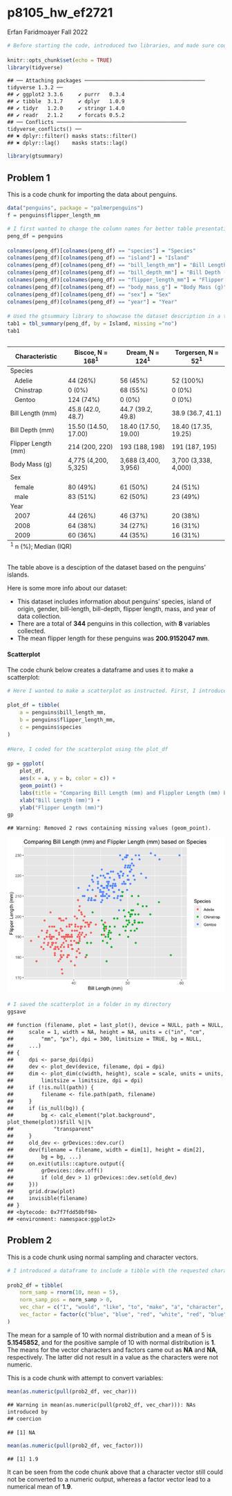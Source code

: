p8105_hw_ef2721
================
Erfan Faridmoayer
Fall 2022

``` r
# Before starting the code, introduced two libraries, and made sure code chunks are visible in the github output.

knitr::opts_chunk$set(echo = TRUE)
library(tidyverse)
```

    ## ── Attaching packages ─────────────────────────────────────── tidyverse 1.3.2 ──
    ## ✔ ggplot2 3.3.6     ✔ purrr   0.3.4
    ## ✔ tibble  3.1.7     ✔ dplyr   1.0.9
    ## ✔ tidyr   1.2.0     ✔ stringr 1.4.0
    ## ✔ readr   2.1.2     ✔ forcats 0.5.2
    ## ── Conflicts ────────────────────────────────────────── tidyverse_conflicts() ──
    ## ✖ dplyr::filter() masks stats::filter()
    ## ✖ dplyr::lag()    masks stats::lag()

``` r
library(gtsummary)
```

## Problem 1

This is a code chunk for importing the data about penguins.

``` r
data("penguins", package = "palmerpenguins")
f = penguins$flipper_length_mm
```

``` r
# I first wanted to change the column names for better table presentation
peng_df = penguins

colnames(peng_df)[colnames(peng_df) == "species"] = "Species"
colnames(peng_df)[colnames(peng_df) == "island"] = "Island"
colnames(peng_df)[colnames(peng_df) == "bill_length_mm"] = "Bill Length (mm)"
colnames(peng_df)[colnames(peng_df) == "bill_depth_mm"] = "Bill Depth (mm)"
colnames(peng_df)[colnames(peng_df) == "flipper_length_mm"] = "Flipper Length (mm)"
colnames(peng_df)[colnames(peng_df) == "body_mass_g"] = "Body Mass (g)"
colnames(peng_df)[colnames(peng_df) == "sex"] = "Sex"
colnames(peng_df)[colnames(peng_df) == "year"] = "Year"

# Used the gtsummary library to showcase the dataset description in a table, with statistical variables. In doing so, removed the NA variables using the 'missing' function.
tab1 = tbl_summary(peng_df, by = Island, missing ="no")
tab1
```

<div id="wnsmudrwef" style="overflow-x:auto;overflow-y:auto;width:auto;height:auto;">
<style>html {
  font-family: -apple-system, BlinkMacSystemFont, 'Segoe UI', Roboto, Oxygen, Ubuntu, Cantarell, 'Helvetica Neue', 'Fira Sans', 'Droid Sans', Arial, sans-serif;
}

#wnsmudrwef .gt_table {
  display: table;
  border-collapse: collapse;
  margin-left: auto;
  margin-right: auto;
  color: #333333;
  font-size: 16px;
  font-weight: normal;
  font-style: normal;
  background-color: #FFFFFF;
  width: auto;
  border-top-style: solid;
  border-top-width: 2px;
  border-top-color: #A8A8A8;
  border-right-style: none;
  border-right-width: 2px;
  border-right-color: #D3D3D3;
  border-bottom-style: solid;
  border-bottom-width: 2px;
  border-bottom-color: #A8A8A8;
  border-left-style: none;
  border-left-width: 2px;
  border-left-color: #D3D3D3;
}

#wnsmudrwef .gt_heading {
  background-color: #FFFFFF;
  text-align: center;
  border-bottom-color: #FFFFFF;
  border-left-style: none;
  border-left-width: 1px;
  border-left-color: #D3D3D3;
  border-right-style: none;
  border-right-width: 1px;
  border-right-color: #D3D3D3;
}

#wnsmudrwef .gt_title {
  color: #333333;
  font-size: 125%;
  font-weight: initial;
  padding-top: 4px;
  padding-bottom: 4px;
  padding-left: 5px;
  padding-right: 5px;
  border-bottom-color: #FFFFFF;
  border-bottom-width: 0;
}

#wnsmudrwef .gt_subtitle {
  color: #333333;
  font-size: 85%;
  font-weight: initial;
  padding-top: 0;
  padding-bottom: 6px;
  padding-left: 5px;
  padding-right: 5px;
  border-top-color: #FFFFFF;
  border-top-width: 0;
}

#wnsmudrwef .gt_bottom_border {
  border-bottom-style: solid;
  border-bottom-width: 2px;
  border-bottom-color: #D3D3D3;
}

#wnsmudrwef .gt_col_headings {
  border-top-style: solid;
  border-top-width: 2px;
  border-top-color: #D3D3D3;
  border-bottom-style: solid;
  border-bottom-width: 2px;
  border-bottom-color: #D3D3D3;
  border-left-style: none;
  border-left-width: 1px;
  border-left-color: #D3D3D3;
  border-right-style: none;
  border-right-width: 1px;
  border-right-color: #D3D3D3;
}

#wnsmudrwef .gt_col_heading {
  color: #333333;
  background-color: #FFFFFF;
  font-size: 100%;
  font-weight: normal;
  text-transform: inherit;
  border-left-style: none;
  border-left-width: 1px;
  border-left-color: #D3D3D3;
  border-right-style: none;
  border-right-width: 1px;
  border-right-color: #D3D3D3;
  vertical-align: bottom;
  padding-top: 5px;
  padding-bottom: 6px;
  padding-left: 5px;
  padding-right: 5px;
  overflow-x: hidden;
}

#wnsmudrwef .gt_column_spanner_outer {
  color: #333333;
  background-color: #FFFFFF;
  font-size: 100%;
  font-weight: normal;
  text-transform: inherit;
  padding-top: 0;
  padding-bottom: 0;
  padding-left: 4px;
  padding-right: 4px;
}

#wnsmudrwef .gt_column_spanner_outer:first-child {
  padding-left: 0;
}

#wnsmudrwef .gt_column_spanner_outer:last-child {
  padding-right: 0;
}

#wnsmudrwef .gt_column_spanner {
  border-bottom-style: solid;
  border-bottom-width: 2px;
  border-bottom-color: #D3D3D3;
  vertical-align: bottom;
  padding-top: 5px;
  padding-bottom: 5px;
  overflow-x: hidden;
  display: inline-block;
  width: 100%;
}

#wnsmudrwef .gt_group_heading {
  padding-top: 8px;
  padding-bottom: 8px;
  padding-left: 5px;
  padding-right: 5px;
  color: #333333;
  background-color: #FFFFFF;
  font-size: 100%;
  font-weight: initial;
  text-transform: inherit;
  border-top-style: solid;
  border-top-width: 2px;
  border-top-color: #D3D3D3;
  border-bottom-style: solid;
  border-bottom-width: 2px;
  border-bottom-color: #D3D3D3;
  border-left-style: none;
  border-left-width: 1px;
  border-left-color: #D3D3D3;
  border-right-style: none;
  border-right-width: 1px;
  border-right-color: #D3D3D3;
  vertical-align: middle;
}

#wnsmudrwef .gt_empty_group_heading {
  padding: 0.5px;
  color: #333333;
  background-color: #FFFFFF;
  font-size: 100%;
  font-weight: initial;
  border-top-style: solid;
  border-top-width: 2px;
  border-top-color: #D3D3D3;
  border-bottom-style: solid;
  border-bottom-width: 2px;
  border-bottom-color: #D3D3D3;
  vertical-align: middle;
}

#wnsmudrwef .gt_from_md > :first-child {
  margin-top: 0;
}

#wnsmudrwef .gt_from_md > :last-child {
  margin-bottom: 0;
}

#wnsmudrwef .gt_row {
  padding-top: 8px;
  padding-bottom: 8px;
  padding-left: 5px;
  padding-right: 5px;
  margin: 10px;
  border-top-style: solid;
  border-top-width: 1px;
  border-top-color: #D3D3D3;
  border-left-style: none;
  border-left-width: 1px;
  border-left-color: #D3D3D3;
  border-right-style: none;
  border-right-width: 1px;
  border-right-color: #D3D3D3;
  vertical-align: middle;
  overflow-x: hidden;
}

#wnsmudrwef .gt_stub {
  color: #333333;
  background-color: #FFFFFF;
  font-size: 100%;
  font-weight: initial;
  text-transform: inherit;
  border-right-style: solid;
  border-right-width: 2px;
  border-right-color: #D3D3D3;
  padding-left: 5px;
  padding-right: 5px;
}

#wnsmudrwef .gt_stub_row_group {
  color: #333333;
  background-color: #FFFFFF;
  font-size: 100%;
  font-weight: initial;
  text-transform: inherit;
  border-right-style: solid;
  border-right-width: 2px;
  border-right-color: #D3D3D3;
  padding-left: 5px;
  padding-right: 5px;
  vertical-align: top;
}

#wnsmudrwef .gt_row_group_first td {
  border-top-width: 2px;
}

#wnsmudrwef .gt_summary_row {
  color: #333333;
  background-color: #FFFFFF;
  text-transform: inherit;
  padding-top: 8px;
  padding-bottom: 8px;
  padding-left: 5px;
  padding-right: 5px;
}

#wnsmudrwef .gt_first_summary_row {
  border-top-style: solid;
  border-top-color: #D3D3D3;
}

#wnsmudrwef .gt_first_summary_row.thick {
  border-top-width: 2px;
}

#wnsmudrwef .gt_last_summary_row {
  padding-top: 8px;
  padding-bottom: 8px;
  padding-left: 5px;
  padding-right: 5px;
  border-bottom-style: solid;
  border-bottom-width: 2px;
  border-bottom-color: #D3D3D3;
}

#wnsmudrwef .gt_grand_summary_row {
  color: #333333;
  background-color: #FFFFFF;
  text-transform: inherit;
  padding-top: 8px;
  padding-bottom: 8px;
  padding-left: 5px;
  padding-right: 5px;
}

#wnsmudrwef .gt_first_grand_summary_row {
  padding-top: 8px;
  padding-bottom: 8px;
  padding-left: 5px;
  padding-right: 5px;
  border-top-style: double;
  border-top-width: 6px;
  border-top-color: #D3D3D3;
}

#wnsmudrwef .gt_striped {
  background-color: rgba(128, 128, 128, 0.05);
}

#wnsmudrwef .gt_table_body {
  border-top-style: solid;
  border-top-width: 2px;
  border-top-color: #D3D3D3;
  border-bottom-style: solid;
  border-bottom-width: 2px;
  border-bottom-color: #D3D3D3;
}

#wnsmudrwef .gt_footnotes {
  color: #333333;
  background-color: #FFFFFF;
  border-bottom-style: none;
  border-bottom-width: 2px;
  border-bottom-color: #D3D3D3;
  border-left-style: none;
  border-left-width: 2px;
  border-left-color: #D3D3D3;
  border-right-style: none;
  border-right-width: 2px;
  border-right-color: #D3D3D3;
}

#wnsmudrwef .gt_footnote {
  margin: 0px;
  font-size: 90%;
  padding-left: 4px;
  padding-right: 4px;
  padding-left: 5px;
  padding-right: 5px;
}

#wnsmudrwef .gt_sourcenotes {
  color: #333333;
  background-color: #FFFFFF;
  border-bottom-style: none;
  border-bottom-width: 2px;
  border-bottom-color: #D3D3D3;
  border-left-style: none;
  border-left-width: 2px;
  border-left-color: #D3D3D3;
  border-right-style: none;
  border-right-width: 2px;
  border-right-color: #D3D3D3;
}

#wnsmudrwef .gt_sourcenote {
  font-size: 90%;
  padding-top: 4px;
  padding-bottom: 4px;
  padding-left: 5px;
  padding-right: 5px;
}

#wnsmudrwef .gt_left {
  text-align: left;
}

#wnsmudrwef .gt_center {
  text-align: center;
}

#wnsmudrwef .gt_right {
  text-align: right;
  font-variant-numeric: tabular-nums;
}

#wnsmudrwef .gt_font_normal {
  font-weight: normal;
}

#wnsmudrwef .gt_font_bold {
  font-weight: bold;
}

#wnsmudrwef .gt_font_italic {
  font-style: italic;
}

#wnsmudrwef .gt_super {
  font-size: 65%;
}

#wnsmudrwef .gt_footnote_marks {
  font-style: italic;
  font-weight: normal;
  font-size: 75%;
  vertical-align: 0.4em;
}

#wnsmudrwef .gt_asterisk {
  font-size: 100%;
  vertical-align: 0;
}

#wnsmudrwef .gt_indent_1 {
  text-indent: 5px;
}

#wnsmudrwef .gt_indent_2 {
  text-indent: 10px;
}

#wnsmudrwef .gt_indent_3 {
  text-indent: 15px;
}

#wnsmudrwef .gt_indent_4 {
  text-indent: 20px;
}

#wnsmudrwef .gt_indent_5 {
  text-indent: 25px;
}
</style>
<table class="gt_table">
  
  <thead class="gt_col_headings">
    <tr>
      <th class="gt_col_heading gt_columns_bottom_border gt_left" rowspan="1" colspan="1" scope="col"><strong>Characteristic</strong></th>
      <th class="gt_col_heading gt_columns_bottom_border gt_center" rowspan="1" colspan="1" scope="col"><strong>Biscoe</strong>, N = 168<sup class="gt_footnote_marks">1</sup></th>
      <th class="gt_col_heading gt_columns_bottom_border gt_center" rowspan="1" colspan="1" scope="col"><strong>Dream</strong>, N = 124<sup class="gt_footnote_marks">1</sup></th>
      <th class="gt_col_heading gt_columns_bottom_border gt_center" rowspan="1" colspan="1" scope="col"><strong>Torgersen</strong>, N = 52<sup class="gt_footnote_marks">1</sup></th>
    </tr>
  </thead>
  <tbody class="gt_table_body">
    <tr><td class="gt_row gt_left">Species</td>
<td class="gt_row gt_center"></td>
<td class="gt_row gt_center"></td>
<td class="gt_row gt_center"></td></tr>
    <tr><td class="gt_row gt_left" style="text-align: left; text-indent: 10px;">Adelie</td>
<td class="gt_row gt_center">44 (26%)</td>
<td class="gt_row gt_center">56 (45%)</td>
<td class="gt_row gt_center">52 (100%)</td></tr>
    <tr><td class="gt_row gt_left" style="text-align: left; text-indent: 10px;">Chinstrap</td>
<td class="gt_row gt_center">0 (0%)</td>
<td class="gt_row gt_center">68 (55%)</td>
<td class="gt_row gt_center">0 (0%)</td></tr>
    <tr><td class="gt_row gt_left" style="text-align: left; text-indent: 10px;">Gentoo</td>
<td class="gt_row gt_center">124 (74%)</td>
<td class="gt_row gt_center">0 (0%)</td>
<td class="gt_row gt_center">0 (0%)</td></tr>
    <tr><td class="gt_row gt_left">Bill Length (mm)</td>
<td class="gt_row gt_center">45.8 (42.0, 48.7)</td>
<td class="gt_row gt_center">44.7 (39.2, 49.8)</td>
<td class="gt_row gt_center">38.9 (36.7, 41.1)</td></tr>
    <tr><td class="gt_row gt_left">Bill Depth (mm)</td>
<td class="gt_row gt_center">15.50 (14.50, 17.00)</td>
<td class="gt_row gt_center">18.40 (17.50, 19.00)</td>
<td class="gt_row gt_center">18.40 (17.35, 19.25)</td></tr>
    <tr><td class="gt_row gt_left">Flipper Length (mm)</td>
<td class="gt_row gt_center">214 (200, 220)</td>
<td class="gt_row gt_center">193 (188, 198)</td>
<td class="gt_row gt_center">191 (187, 195)</td></tr>
    <tr><td class="gt_row gt_left">Body Mass (g)</td>
<td class="gt_row gt_center">4,775 (4,200, 5,325)</td>
<td class="gt_row gt_center">3,688 (3,400, 3,956)</td>
<td class="gt_row gt_center">3,700 (3,338, 4,000)</td></tr>
    <tr><td class="gt_row gt_left">Sex</td>
<td class="gt_row gt_center"></td>
<td class="gt_row gt_center"></td>
<td class="gt_row gt_center"></td></tr>
    <tr><td class="gt_row gt_left" style="text-align: left; text-indent: 10px;">female</td>
<td class="gt_row gt_center">80 (49%)</td>
<td class="gt_row gt_center">61 (50%)</td>
<td class="gt_row gt_center">24 (51%)</td></tr>
    <tr><td class="gt_row gt_left" style="text-align: left; text-indent: 10px;">male</td>
<td class="gt_row gt_center">83 (51%)</td>
<td class="gt_row gt_center">62 (50%)</td>
<td class="gt_row gt_center">23 (49%)</td></tr>
    <tr><td class="gt_row gt_left">Year</td>
<td class="gt_row gt_center"></td>
<td class="gt_row gt_center"></td>
<td class="gt_row gt_center"></td></tr>
    <tr><td class="gt_row gt_left" style="text-align: left; text-indent: 10px;">2007</td>
<td class="gt_row gt_center">44 (26%)</td>
<td class="gt_row gt_center">46 (37%)</td>
<td class="gt_row gt_center">20 (38%)</td></tr>
    <tr><td class="gt_row gt_left" style="text-align: left; text-indent: 10px;">2008</td>
<td class="gt_row gt_center">64 (38%)</td>
<td class="gt_row gt_center">34 (27%)</td>
<td class="gt_row gt_center">16 (31%)</td></tr>
    <tr><td class="gt_row gt_left" style="text-align: left; text-indent: 10px;">2009</td>
<td class="gt_row gt_center">60 (36%)</td>
<td class="gt_row gt_center">44 (35%)</td>
<td class="gt_row gt_center">16 (31%)</td></tr>
  </tbody>
  
  <tfoot class="gt_footnotes">
    <tr>
      <td class="gt_footnote" colspan="4"><sup class="gt_footnote_marks">1</sup> n (%); Median (IQR)</td>
    </tr>
  </tfoot>
</table>
</div>

The table above is a desciption of the dataset based on the penguins’
islands.

Here is some more info about our dataset:

-   This dataset includes information about penguins’ species, island of
    origin, gender, bill-length, bill-depth, flipper length, mass, and
    year of data collection.
-   There are a total of **344** penguins in this collection, with **8**
    variables collected.
-   The mean flipper length for these penguins was **200.9152047 mm**.

#### Scatterplot

The code chunk below creates a dataframe and uses it to make a
scatterplot:

``` r
# Here I wanted to make a scatterplot as instructed. First, I introduced a dataframe on which variables to include

plot_df = tibble(
    a = penguins$bill_length_mm,
    b = penguins$flipper_length_mm,
    c = penguins$species
)

#Here, I coded for the scatterplot using the plot_df

gp = ggplot(
    plot_df,
    aes(x = a, y = b, color = c)) +
    geom_point() +
    labs(title = "Comparing Bill Length (mm) and Flippler Length (mm) based on Species", color = "Species") +
    xlab("Bill Length (mm)") +
    ylab("Flipper Length (mm)")
gp
```

    ## Warning: Removed 2 rows containing missing values (geom_point).

![](p8105_hw1_ef2721_files/figure-gfm/unnamed-chunk-4-1.png)<!-- -->

``` r
# I saved the scatterplot in a folder in my directory
ggsave
```

    ## function (filename, plot = last_plot(), device = NULL, path = NULL, 
    ##     scale = 1, width = NA, height = NA, units = c("in", "cm", 
    ##         "mm", "px"), dpi = 300, limitsize = TRUE, bg = NULL, 
    ##     ...) 
    ## {
    ##     dpi <- parse_dpi(dpi)
    ##     dev <- plot_dev(device, filename, dpi = dpi)
    ##     dim <- plot_dim(c(width, height), scale = scale, units = units, 
    ##         limitsize = limitsize, dpi = dpi)
    ##     if (!is.null(path)) {
    ##         filename <- file.path(path, filename)
    ##     }
    ##     if (is_null(bg)) {
    ##         bg <- calc_element("plot.background", plot_theme(plot))$fill %||% 
    ##             "transparent"
    ##     }
    ##     old_dev <- grDevices::dev.cur()
    ##     dev(filename = filename, width = dim[1], height = dim[2], 
    ##         bg = bg, ...)
    ##     on.exit(utils::capture.output({
    ##         grDevices::dev.off()
    ##         if (old_dev > 1) grDevices::dev.set(old_dev)
    ##     }))
    ##     grid.draw(plot)
    ##     invisible(filename)
    ## }
    ## <bytecode: 0x7f7fdd50bf98>
    ## <environment: namespace:ggplot2>

## Problem 2

This is a code chunk using normal sampling and character vectors.

``` r
# I introduced a dataframe to include a tibble with the requested characters.

prob2_df = tibble(
    norm_samp = rnorm(10, mean = 5),
    norm_samp_pos = norm_samp > 0,
    vec_char = c("I", "would", "like", "to", "make", "a", "character", "vector", "plot", "here"),
    vec_factor = factor(c("blue", "blue", "red", "white", "red", "blue", "white", "red", "blue", "white"))
)
```

The mean for a sample of 10 with normal distribution and a mean of 5 is
**5.1545852**, and for the positive sample of 10 with normal
distribution is **1**. The means for the vector characters and factors
came out as **NA** and **NA**, respectively. The latter did not result
in a value as the characters were not numeric.

This is a code chunk with attempt to convert variables:

``` r
mean(as.numeric(pull(prob2_df, vec_char)))
```

    ## Warning in mean(as.numeric(pull(prob2_df, vec_char))): NAs introduced by
    ## coercion

    ## [1] NA

``` r
mean(as.numeric(pull(prob2_df, vec_factor)))
```

    ## [1] 1.9

It can be seen from the code chunk above that a character vector still
could not be converted to a numeric output, whereas a factor vector lead
to a numerical mean of **1.9**.
